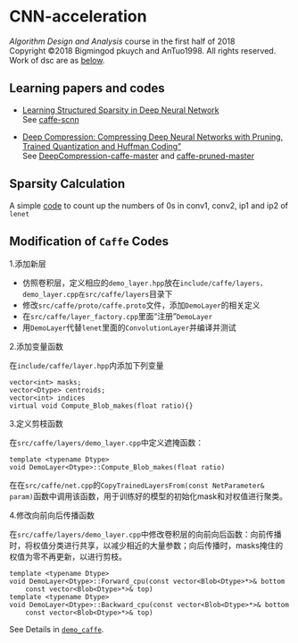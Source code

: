 # CNN-acceleration
*Algorithm Design and Analysis* course in the first half of 2018    
Copyright ©2018 Bigmingod pkuych and AnTuo1998. All rights reserved.   
Work of dsc are as [below](https://github.com/bigmingod/CNN-acceleration/tree/dsc).

## Learning papers and codes

- [Learning Structured Sparsity in Deep Neural Network](https://arxiv.org/abs/1608.03665)    
See [caffe-scnn](https://github.com/bigmingod/CNN-acceleration/tree/dsc/caffe-scnn)

- [Deep Compression: Compressing Deep Neural Networks with Pruning, Trained Quantization and Huffman Coding”](https://arxiv.org/abs/1510.00149)   
See [DeepCompression-caffe-master](https://github.com/bigmingod/CNN-acceleration/tree/dsc/DeepCompression-caffe-master)
and [caffe-pruned-master](https://github.com/bigmingod/CNN-acceleration/tree/dsc/caffe-pruned-master)

## Sparsity Calculation
A simple [code](https://github.com/bigmingod/CNN-acceleration/tree/dsc/calculate) to count up the numbers of 0s in conv1, conv2, ip1 and ip2 of ```lenet```

## Modification of ```Caffe``` Codes
1.添加新层

- 仿照卷积层，定义相应的```demo_layer.hpp```放在```include/caffe/layers，demo_layer.cpp在src/caffe/layers```目录下
- 修改```src/caffe/proto/caffe.proto```文件，添加```DemoLayer```的相关定义
- 在```src/caffe/layer_factory.cpp```里面“注册”```DemoLayer```
- 用```DemoLayer```代替```lenet```里面的```ConvolutionLayer```并编译并测试

2.添加变量函数

在```include/caffe/layer.hpp```内添加下列变量
```
vector<int> masks;
vector<Dtype> centroids;
vector<int> indices
virtual void Compute_Blob_makes(float ratio){}
```
3.定义剪枝函数

在```src/caffe/layers/demo_layer.cpp```中定义遮掩函数：
```
template <typename Dtype>
void DemoLayer<Dtype>::Compute_Blob_makes(float ratio)
```
在在```src/caffe/net.cpp```的```CopyTrainedLayersFrom(const NetParameter& param)```函数中调用该函数，用于训练好的模型的初始化mask和对权值进行聚类。

4.修改向前向后传播函数

在```src/caffe/layers/demo_layer.cpp```中修改卷积层的向前向后函数：向前传播时，将权值分类进行共享，以减少相近的大量参数；向后传播时，masks掩住的权值为零不再更新，以进行剪枝。
```
template <typename Dtype>
void DemoLayer<Dtype>::Forward_cpu(const vector<Blob<Dtype>*>& bottom
	const vector<Blob<Dtype>*>& top)
template <typename Dtype>
void DemoLayer<Dtype>::Backward_cpu(const vector<Blob<Dtype>*>& bottom
	const vector<Blob<Dtype>*>& top)	
```
See Details in [```demo_caffe```](https://github.com/bigmingod/CNN-acceleration/tree/dsc/demo_caffe).
